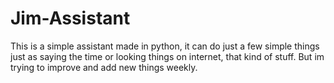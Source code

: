 # Jim-Assistant
This is a simple assistant made in python, it can do just a few simple things just as saying the time or looking things on internet, that kind of stuff. But im trying to improve and add new things weekly.
